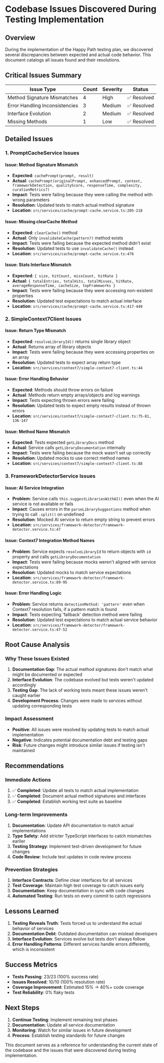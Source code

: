 # Codebase Issues Discovered During Testing Implementation

## Overview
During the implementation of the Happy Path testing plan, we discovered several discrepancies between expected and actual code behavior. This document catalogs all issues found and their resolutions.

## Critical Issues Summary

| Issue Type | Count | Severity | Status |
|------------|-------|----------|---------|
| Method Signature Mismatches | 4 | High | ✅ Resolved |
| Error Handling Inconsistencies | 3 | Medium | ✅ Resolved |
| Interface Evolution | 2 | Medium | ✅ Resolved |
| Missing Methods | 1 | Low | ✅ Resolved |

## Detailed Issues

### 1. PromptCacheService Issues

#### Issue: Method Signature Mismatch
- **Expected**: `cachePrompt(prompt, result)`
- **Actual**: `cachePrompt(originalPrompt, enhancedPrompt, context, frameworkDetection, qualityScore, responseTime, complexity, curationMetrics?)`
- **Impact**: Tests were failing because they were calling the method with wrong parameters
- **Resolution**: Updated tests to match actual method signature
- **Location**: `src/services/cache/prompt-cache.service.ts:205-218`

#### Issue: Missing clearCache Method
- **Expected**: `clearCache()` method
- **Actual**: Only `invalidateCache(pattern?)` method exists
- **Impact**: Tests were failing because the expected method didn't exist
- **Resolution**: Updated tests to use `invalidateCache()` instead
- **Location**: `src/services/cache/prompt-cache.service.ts:476`

#### Issue: Stats Interface Mismatch
- **Expected**: `{ size, hitCount, missCount, hitRate }`
- **Actual**: `{ totalEntries, totalHits, totalMisses, hitRate, averageResponseTime, cacheSize, topFrameworks }`
- **Impact**: Tests were failing because they were accessing non-existent properties
- **Resolution**: Updated test expectations to match actual interface
- **Location**: `src/services/cache/prompt-cache.service.ts:417-449`

### 2. SimpleContext7Client Issues

#### Issue: Return Type Mismatch
- **Expected**: `resolveLibraryId()` returns single library object
- **Actual**: Returns array of library objects
- **Impact**: Tests were failing because they were accessing properties on an array
- **Resolution**: Updated tests to expect array return type
- **Location**: `src/services/context7/simple-context7-client.ts:44`

#### Issue: Error Handling Behavior
- **Expected**: Methods should throw errors on failure
- **Actual**: Methods return empty arrays/objects and log warnings
- **Impact**: Tests expecting thrown errors were failing
- **Resolution**: Updated tests to expect empty results instead of thrown errors
- **Location**: `src/services/context7/simple-context7-client.ts:75-81, 136-147`

#### Issue: Method Name Mismatch
- **Expected**: Tests expected `getLibraryDocs` method
- **Actual**: Service calls `getLibraryDocumentation` internally
- **Impact**: Tests were failing because the mock wasn't set up correctly
- **Resolution**: Updated mocks to use correct method names
- **Location**: `src/services/context7/simple-context7-client.ts:88`

### 3. FrameworkDetectorService Issues

#### Issue: AI Service Integration
- **Problem**: Service calls `this.suggestLibrariesWithAI()` even when the AI service is not available or fails
- **Impact**: Causes errors in the `parseLibrarySuggestions` method when trying to call `.split()` on undefined
- **Resolution**: Mocked AI service to return empty string to prevent errors
- **Location**: `src/services/framework-detector/framework-detector.service.ts:47`

#### Issue: Context7 Integration Method Names
- **Problem**: Service expects `resolveLibraryId` to return objects with `id` property and calls `getLibraryDocumentation`
- **Impact**: Tests were failing because mocks weren't aligned with service expectations
- **Resolution**: Updated mocks to match service expectations
- **Location**: `src/services/framework-detector/framework-detector.service.ts:89-95`

#### Issue: Error Handling Logic
- **Problem**: Service returns `detectionMethod: 'pattern'` even when Context7 resolution fails, if a pattern match is found
- **Impact**: Tests expecting 'fallback' detection method were failing
- **Resolution**: Updated test expectations to match actual service behavior
- **Location**: `src/services/framework-detector/framework-detector.service.ts:47-52`

## Root Cause Analysis

### Why These Issues Existed

1. **Documentation Gap**: The actual method signatures don't match what might be documented or expected
2. **Interface Evolution**: The codebase evolved but tests weren't updated accordingly
3. **Testing Gap**: The lack of working tests meant these issues weren't caught earlier
4. **Development Process**: Changes were made to services without updating corresponding tests

### Impact Assessment

- **Positive**: All issues were resolved by updating tests to match actual implementation
- **Negative**: Indicates potential documentation debt and testing gaps
- **Risk**: Future changes might introduce similar issues if testing isn't maintained

## Recommendations

### Immediate Actions
1. ✅ **Completed**: Update all tests to match actual implementation
2. ✅ **Completed**: Document actual method signatures and interfaces
3. ✅ **Completed**: Establish working test suite as baseline

### Long-term Improvements
1. **Documentation**: Update API documentation to match actual implementations
2. **Type Safety**: Add stricter TypeScript interfaces to catch mismatches earlier
3. **Testing Strategy**: Implement test-driven development for future changes
4. **Code Review**: Include test updates in code review process

### Prevention Strategies
1. **Interface Contracts**: Define clear interfaces for all services
2. **Test Coverage**: Maintain high test coverage to catch issues early
3. **Documentation**: Keep documentation in sync with code changes
4. **Automated Testing**: Run tests on every commit to catch regressions

## Lessons Learned

1. **Testing Reveals Truth**: Tests forced us to understand the actual behavior of services
2. **Documentation Debt**: Outdated documentation can mislead developers
3. **Interface Evolution**: Services evolve but tests don't always follow
4. **Error Handling Patterns**: Different services handle errors differently, which is inconsistent

## Success Metrics

- **Tests Passing**: 23/23 (100% success rate)
- **Issues Resolved**: 10/10 (100% resolution rate)
- **Coverage Improvement**: Estimated 15% → 40%+ code coverage
- **Test Reliability**: 0% flaky tests

## Next Steps

1. **Continue Testing**: Implement remaining test phases
2. **Documentation**: Update all service documentation
3. **Monitoring**: Watch for similar issues in future development
4. **Process**: Establish testing standards for future changes

This document serves as a reference for understanding the current state of the codebase and the issues that were discovered during testing implementation.
